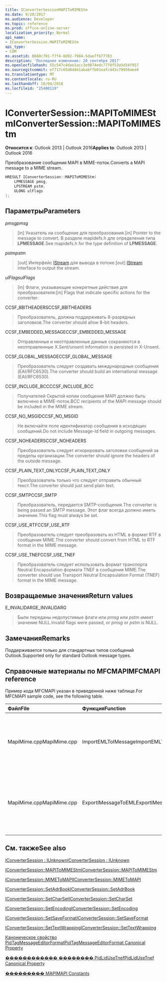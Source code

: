 ```yaml
---
title: IConverterSessionMAPIToMIMEStm
ms.date: 9/20/2017
ms.audience: Developer
ms.topic: reference
ms.prod: office-online-server
localization_priority: Normal
api_name:
- IConverterSession.MAPIToMIMEStm
api_type:
- COM
ms.assetid: 8660c701-f7f4-8d92-7984-5dae7f677783
description: 'Последнее изменение: 20 сентября 2017'
ms.openlocfilehash: 55c547c4dae1acc3e9874edc7778f53a5d34f957
ms.sourcegitcommit: ef717c65d8dd41ababffb01eafc443c79950aed4
ms.translationtype: MT
ms.contentlocale: ru-RU
ms.lasthandoff: 10/04/2018
ms.locfileid: "25400119"
---
```

# <a name="iconvertersessionmapitomimestm"></a><span data-ttu-id="93bd2-103">IConverterSession::MAPIToMIMEStm</span><span class="sxs-lookup"><span data-stu-id="93bd2-103">IConverterSession::MAPIToMIMEStm</span></span>
 
  
<span data-ttu-id="93bd2-104">**Относится к**: Outlook 2013 | Outlook 2016</span><span class="sxs-lookup"><span data-stu-id="93bd2-104">**Applies to**: Outlook 2013 | Outlook 2016</span></span> 
  
<span data-ttu-id="93bd2-105">Преобразование сообщения MAPI в MIME-поток.</span><span class="sxs-lookup"><span data-stu-id="93bd2-105">Converts a MAPI message to a MIME stream.</span></span>
  
```cpp
HRESULT IConverterSession::MAPIToMIMEStm( 
    LPMESSAGE pmsg, 
    LPSTREAM pstm, 
    ULONG ulFlags 
);
```

## <a name="parameters"></a><span data-ttu-id="93bd2-106">Параметры</span><span class="sxs-lookup"><span data-stu-id="93bd2-106">Parameters</span></span>

 <span data-ttu-id="93bd2-107">_pmsg_</span><span class="sxs-lookup"><span data-stu-id="93bd2-107">_pmsg_</span></span>
  
> <span data-ttu-id="93bd2-108">[in] Указатель на сообщение для преобразования.</span><span class="sxs-lookup"><span data-stu-id="93bd2-108">[in] Pointer to the message to convert.</span></span> <span data-ttu-id="93bd2-109">В разделе mapidefs.h для определения типа **LPMESSAGE**.</span><span class="sxs-lookup"><span data-stu-id="93bd2-109">See mapidefs.h for the type definition of **LPMESSAGE**.</span></span>
    
 <span data-ttu-id="93bd2-110">_pstm_</span><span class="sxs-lookup"><span data-stu-id="93bd2-110">_pstm_</span></span>
  
> <span data-ttu-id="93bd2-111">[out] Интерфейс [IStream](https://msdn.microsoft.com/library/aa380034%28VS.85%29.aspx) для вывода в потоке.</span><span class="sxs-lookup"><span data-stu-id="93bd2-111">[out] [IStream](https://msdn.microsoft.com/library/aa380034%28VS.85%29.aspx) interface to output the stream.</span></span> 
    
 <span data-ttu-id="93bd2-112">_ulFlags_</span><span class="sxs-lookup"><span data-stu-id="93bd2-112">_ulFlags_</span></span>
  
>  <span data-ttu-id="93bd2-113">[in] Флаги, указывающие конкретные действия для преобразователя:</span><span class="sxs-lookup"><span data-stu-id="93bd2-113">[in] Flags that indicate specific actions for the converter:</span></span> 
    
<span data-ttu-id="93bd2-114">CCSF_8BITHEADERS</span><span class="sxs-lookup"><span data-stu-id="93bd2-114">CCSF_8BITHEADERS</span></span>
  
> <span data-ttu-id="93bd2-115">Преобразователь, должна поддерживать 8-разрядных заголовков.</span><span class="sxs-lookup"><span data-stu-id="93bd2-115">The converter should allow 8-bit headers.</span></span>
    
<span data-ttu-id="93bd2-116">CCSF_EMBEDDED_MESSAGE</span><span class="sxs-lookup"><span data-stu-id="93bd2-116">CCSF_EMBEDDED_MESSAGE</span></span>
  
> <span data-ttu-id="93bd2-117">Отправленные и неотправленные данные сохраняются в неотправленные X.</span><span class="sxs-lookup"><span data-stu-id="93bd2-117">Sent/unsent information is persisted in X-Unsent.</span></span>
    
<span data-ttu-id="93bd2-118">CCSF_GLOBAL_MESSAGE</span><span class="sxs-lookup"><span data-stu-id="93bd2-118">CCSF_GLOBAL_MESSAGE</span></span>
  
> <span data-ttu-id="93bd2-119">Преобразователь следует создавать международные сообщения (EAI/RFC6530).</span><span class="sxs-lookup"><span data-stu-id="93bd2-119">The converter should build an international message (EAI/RFC6530).</span></span>
    
<span data-ttu-id="93bd2-120">CCSF_INCLUDE_BCC</span><span class="sxs-lookup"><span data-stu-id="93bd2-120">CCSF_INCLUDE_BCC</span></span>
  
> <span data-ttu-id="93bd2-121">Получателей Скрытой копии сообщения MAPI должно быть включено в MIME-поток.</span><span class="sxs-lookup"><span data-stu-id="93bd2-121">BCC recipients of the MAPI message should be included in the MIME stream.</span></span>
    
<span data-ttu-id="93bd2-122">CCSF_NO_MSGID</span><span class="sxs-lookup"><span data-stu-id="93bd2-122">CCSF_NO_MSGID</span></span>
  
> <span data-ttu-id="93bd2-123">Не включайте поле идентификатор сообщения в исходящих сообщений.</span><span class="sxs-lookup"><span data-stu-id="93bd2-123">Do not include Message-Id field in outgoing messages.</span></span>
    
<span data-ttu-id="93bd2-124">CCSF_NOHEADERS</span><span class="sxs-lookup"><span data-stu-id="93bd2-124">CCSF_NOHEADERS</span></span>
  
> <span data-ttu-id="93bd2-125">Преобразователь следует игнорировать заголовки сообщений за пределы организации.</span><span class="sxs-lookup"><span data-stu-id="93bd2-125">The converter should ignore the headers of the outside message.</span></span>
    
<span data-ttu-id="93bd2-126">CCSF_PLAIN_TEXT_ONLY</span><span class="sxs-lookup"><span data-stu-id="93bd2-126">CCSF_PLAIN_TEXT_ONLY</span></span>
  
> <span data-ttu-id="93bd2-127">Преобразователь только что следует отправить обычный текст.</span><span class="sxs-lookup"><span data-stu-id="93bd2-127">The converter should just send plain text.</span></span>
    
<span data-ttu-id="93bd2-128">CCSF_SMTP</span><span class="sxs-lookup"><span data-stu-id="93bd2-128">CCSF_SMTP</span></span>
  
> <span data-ttu-id="93bd2-129">Преобразователь, передается SMTP-сообщения.</span><span class="sxs-lookup"><span data-stu-id="93bd2-129">The converter is being passed an SMTP message.</span></span> <span data-ttu-id="93bd2-130">Этот флаг всегда должно иметь значение.</span><span class="sxs-lookup"><span data-stu-id="93bd2-130">This flag must always be set.</span></span>
    
<span data-ttu-id="93bd2-131">CCSF_USE_RTF</span><span class="sxs-lookup"><span data-stu-id="93bd2-131">CCSF_USE_RTF</span></span>
  
> <span data-ttu-id="93bd2-132">Преобразователь следует преобразовать из HTML в формат RTF в сообщения MIME.</span><span class="sxs-lookup"><span data-stu-id="93bd2-132">The converter should convert from HTML to RTF format in the MIME message.</span></span>
    
<span data-ttu-id="93bd2-133">CCSF_USE_TNEF</span><span class="sxs-lookup"><span data-stu-id="93bd2-133">CCSF_USE_TNEF</span></span>
  
> <span data-ttu-id="93bd2-134">Преобразователь следует использовать формат транспорта Neutral Encapsulation формата TNEF в сообщения MIME.</span><span class="sxs-lookup"><span data-stu-id="93bd2-134">The converter should use Transport Neutral Encapsulation Format (TNEF) format in the MIME message.</span></span>
    
## <a name="return-values"></a><span data-ttu-id="93bd2-135">Возвращаемые значения</span><span class="sxs-lookup"><span data-stu-id="93bd2-135">Return values</span></span>

<span data-ttu-id="93bd2-136">E_INVALIDARG</span><span class="sxs-lookup"><span data-stu-id="93bd2-136">E_INVALIDARG</span></span>
  
> <span data-ttu-id="93bd2-137">Были переданы недопустимые флаги или *pmsg* или *pstm* имеет значение NULL.</span><span class="sxs-lookup"><span data-stu-id="93bd2-137">Invalid flags were passed, or  *pmsg*  or  *pstm*  is NULL.</span></span> 
    
## <a name="remarks"></a><span data-ttu-id="93bd2-138">Замечания</span><span class="sxs-lookup"><span data-stu-id="93bd2-138">Remarks</span></span>

<span data-ttu-id="93bd2-139">Поддерживается только для стандартных типов сообщений Outlook.</span><span class="sxs-lookup"><span data-stu-id="93bd2-139">Supported only for standard Outlook message types.</span></span>
  
## <a name="mfcmapi-reference"></a><span data-ttu-id="93bd2-140">Справочные материалы по MFCMAPI</span><span class="sxs-lookup"><span data-stu-id="93bd2-140">MFCMAPI reference</span></span>

<span data-ttu-id="93bd2-141">Пример кода MFCMAPI указан в приведенной ниже таблице.</span><span class="sxs-lookup"><span data-stu-id="93bd2-141">For MFCMAPI sample code, see the following table.</span></span>
  
|<span data-ttu-id="93bd2-142">**Файл**</span><span class="sxs-lookup"><span data-stu-id="93bd2-142">**File**</span></span>|<span data-ttu-id="93bd2-143">**Функция**</span><span class="sxs-lookup"><span data-stu-id="93bd2-143">**Function**</span></span>|<span data-ttu-id="93bd2-144">**Примечание**</span><span class="sxs-lookup"><span data-stu-id="93bd2-144">**Comment**</span></span>|
|:-----|:-----|:-----|
|<span data-ttu-id="93bd2-145">MapiMime.cpp</span><span class="sxs-lookup"><span data-stu-id="93bd2-145">MapiMime.cpp</span></span>  <br/> |<span data-ttu-id="93bd2-146">ImportEMLToIMessage</span><span class="sxs-lookup"><span data-stu-id="93bd2-146">ImportEMLToIMessage</span></span>  <br/> |<span data-ttu-id="93bd2-147">Mfcmapi (en) используется MimeToMAPI для преобразования EML-файла в сообщение MAPI.</span><span class="sxs-lookup"><span data-stu-id="93bd2-147">MFCMAPI uses MimeToMAPI to convert an EML file to a MAPI message.</span></span>  <br/> |
|<span data-ttu-id="93bd2-148">MapiMime.cpp</span><span class="sxs-lookup"><span data-stu-id="93bd2-148">MapiMime.cpp</span></span>  <br/> |<span data-ttu-id="93bd2-149">ExportIMessageToEML</span><span class="sxs-lookup"><span data-stu-id="93bd2-149">ExportIMessageToEML</span></span>  <br/> |<span data-ttu-id="93bd2-150">Mfcmapi (en) используется MAPIToMIMEStm для преобразования MAPI сообщения EML-файла.</span><span class="sxs-lookup"><span data-stu-id="93bd2-150">MFCMAPI uses MAPIToMIMEStm to convert a MAPI message to an EML file.</span></span>  <br/> |
   
## <a name="see-also"></a><span data-ttu-id="93bd2-151">См. также</span><span class="sxs-lookup"><span data-stu-id="93bd2-151">See also</span></span>



[<span data-ttu-id="93bd2-152">IConverterSession : IUnknown</span><span class="sxs-lookup"><span data-stu-id="93bd2-152">IConverterSession : IUnknown</span></span>](iconvertersessioniunknown.md)
  
[<span data-ttu-id="93bd2-153">IConverterSession::MAPIToMIMEStm</span><span class="sxs-lookup"><span data-stu-id="93bd2-153">IConverterSession::MAPIToMIMEStm</span></span>](iconvertersession-mapitomimestm.md)
  
[<span data-ttu-id="93bd2-154">IConverterSession::MIMEToMAPI</span><span class="sxs-lookup"><span data-stu-id="93bd2-154">IConverterSession::MIMEToMAPI</span></span>](iconvertersession-mimetomapi.md)
  
[<span data-ttu-id="93bd2-155">IConverterSession::SetAdrBook</span><span class="sxs-lookup"><span data-stu-id="93bd2-155">IConverterSession::SetAdrBook</span></span>](iconvertersession-setadrbook.md)
  
[<span data-ttu-id="93bd2-156">IConverterSession::SetCharSet</span><span class="sxs-lookup"><span data-stu-id="93bd2-156">IConverterSession::SetCharSet</span></span>](iconvertersession-setcharset.md)
  
[<span data-ttu-id="93bd2-157">IConverterSession::SetEncoding</span><span class="sxs-lookup"><span data-stu-id="93bd2-157">IConverterSession::SetEncoding</span></span>](iconvertersession-setencoding.md)
  
[<span data-ttu-id="93bd2-158">IConverterSession::SetSaveFormat</span><span class="sxs-lookup"><span data-stu-id="93bd2-158">IConverterSession::SetSaveFormat</span></span>](iconvertersession-setsaveformat.md)
  
[<span data-ttu-id="93bd2-159">IConverterSession::SetTextWrapping</span><span class="sxs-lookup"><span data-stu-id="93bd2-159">IConverterSession::SetTextWrapping</span></span>](iconvertersession-settextwrapping.md)
  
[<span data-ttu-id="93bd2-160">Каноническое свойство PidTagMessageEditorFormat</span><span class="sxs-lookup"><span data-stu-id="93bd2-160">PidTagMessageEditorFormat Canonical Property</span></span>](pidtagmessageeditorformat-canonical-property.md)
  
[<span data-ttu-id="93bd2-161">������������ �������� PidLidUseTnef</span><span class="sxs-lookup"><span data-stu-id="93bd2-161">PidLidUseTnef Canonical Property</span></span>](pidlidusetnef-canonical-property.md)


[<span data-ttu-id="93bd2-162">��������� MAPI</span><span class="sxs-lookup"><span data-stu-id="93bd2-162">MAPI Constants</span></span>](mapi-constants.md)

